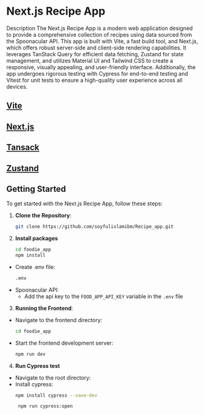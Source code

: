 # Next.js Recipe App

Description
The Next.js Recipe App is a modern web application designed to provide a comprehensive collection of recipes using data sourced from the Spoonacular API. This app is built with Vite, a fast build tool, and Next.js, which offers robust server-side and client-side rendering capabilities. It leverages TanStack Query for efficient data fetching, Zustand for state management, and utilizes Material UI and Tailwind CSS to create a responsive, visually appealing, and user-friendly interface. Additionally, the app undergoes rigorous testing with Cypress for end-to-end testing and Vitest for unit tests to ensure a high-quality user experience across all devices.

## [Vite](https://vitejs.dev/)
## [Next.js](https://nextjs.org/)
## [Tansack](https://tanstack.com/query/latest)
## [Zustand](https://zustand-demo.pmnd.rs/)



## Getting Started

To get started with the Next.js Recipe App, follow these steps:

1. **Clone the Repository**:
   ```bash
   git clone https://github.com/soyfulislamibm/Recipe_app.git
   ```

2. **Install packages**
    ```bash
    cd foodie_app
    npm install
    ```
  - Create .env file:
    ```bash
    .env
    ```
- Spoonacular API:
  - Add the api key to the `FOOD_APP_API_KEY` variable in the `.env` file

3. **Running the Frontend**:
  - Navigate to the frontend directory:
    ```bash
    cd foodie_app
    ```
  - Start the frontend development server:
    ```bash
    npm run dev
    ```

4. **Run Cypress test**
 - Navigate to the root directory:
 - Install cypress:
     ```bash
     npm install cypress --save-dev
     ```
     ```bash
      npm run cypress:open
     ```
